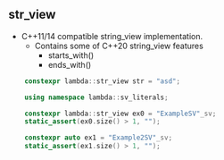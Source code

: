 ## str_view

- C++11/14 compatible string_view implementation.
  - Contains some of C++20 string_view features
    - starts_with()
    - ends_with()
    
```c++
    constexpr lambda::str_view str = "asd";

    using namespace lambda::sv_literals;

    constexpr lambda::str_view ex0 = "ExampleSV"_sv;
    static_assert(ex0.size() > 1, "");

    constexpr auto ex1 = "Example2SV"_sv;
    static_assert(ex1.size() > 1, "");

```
    
